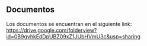 ## Documentos

Los documentos se encuentran en el siguiente link:
https://drive.google.com/folderview?id=0B9gvhkEdDpUBZ09xZ1JUbHVmU3c&usp=sharing
